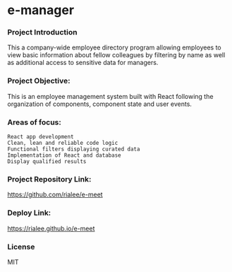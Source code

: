 # e-manager

### Project Introduction
This a company-wide employee directory program allowing employees to view basic information about fellow colleagues by filtering by name as well as additional access to sensitive data for managers.

### Project Objective:

This is an employee management system built with React following the organization of components, component state and user events.

### Areas of focus:
    React app development
    Clean, lean and reliable code logic
    Functional filters displaying curated data 
    Implementation of React and database 
    Display qualified results 

### Project Repository Link:
https://github.com/rialee/e-meet

### Deploy Link:
https://rialee.github.io/e-meet

### License
MIT
